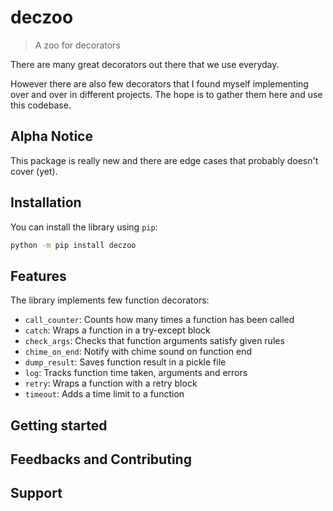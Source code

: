 # deczoo
> A zoo for decorators

There are many great decorators out there that we use everyday.

However there are also few decorators that I found myself implementing over and over in different projects. The hope is to gather them here and use this codebase.

## Alpha Notice
This package is really new and there are edge cases that probably doesn't cover (yet).

## Installation

You can install the library using `pip`:

```bash
python -m pip install deczoo
```

## Features

The library implements few function decorators:

- `call_counter`: Counts how many times a function has been called
- `catch`: Wraps a function in a try-except block
- `check_args`: Checks that function arguments satisfy given rules
- `chime_on_end`: Notify with chime sound on function end
- `dump_result`: Saves function result in a pickle file
- `log`: Tracks function time taken, arguments and errors
- `retry`: Wraps a function with a retry block
- `timeout`: Adds a time limit to a function

## Getting started

## Feedbacks and Contributing

## Support
